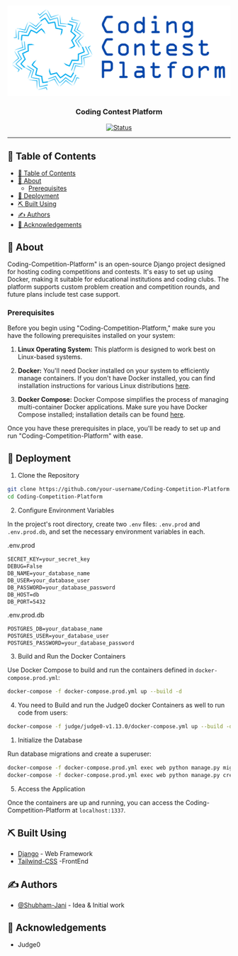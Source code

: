 <p align="center">
  <a href="" rel="noopener">
 <img  src="https://github.com/Shubham-Jani/Coding-Contest-Platform/blob/main/codingContestPlatformLogo.png" alt="Project logo"></a>
</p>

<h3 align="center">Coding Contest Platform</h3>

<div align="center">

[![Status](https://img.shields.io/badge/status-active-success.svg)]()

</div>

---
## 📝 Table of Contents

- [📝 Table of Contents](#-table-of-contents)
- [🧐 About ](#-about-)
  - [Prerequisites](#prerequisites)
- [🚀 Deployment ](#-deployment-)
- [⛏️ Built Using ](#️-built-using-)
- [✍️ Authors ](#️-authors-)
- [🎉 Acknowledgements ](#-acknowledgements-)

## 🧐 About <a name = "about"></a>

Coding-Competition-Platform" is an open-source Django project designed for hosting coding competitions and contests. It's easy to set up using Docker, making it suitable for educational institutions and coding clubs. The platform supports custom problem creation and competition rounds, and future plans include test case support.

### Prerequisites

Before you begin using "Coding-Competition-Platform," make sure you have the following prerequisites installed on your system:

1. **Linux Operating System:** This platform is designed to work best on Linux-based systems.

2. **Docker:** You'll need Docker installed on your system to efficiently manage containers. If you don't have Docker installed, you can find installation instructions for various Linux distributions [here](https://docs.docker.com/get-docker/).

3. **Docker Compose:** Docker Compose simplifies the process of managing multi-container Docker applications. Make sure you have Docker Compose installed; installation details can be found [here](https://docs.docker.com/compose/install/).

Once you have these prerequisites in place, you'll be ready to set up and run "Coding-Competition-Platform" with ease.



## 🚀 Deployment <a name = "deployment"></a>

1. Clone the Repository

```bash
git clone https://github.com/your-username/Coding-Competition-Platform.git
cd Coding-Competition-Platform

```

2. Configure Environment Variables

In the project's root directory, create two `.env` files: `.env.prod` and `.env.prod.db`, and set the necessary environment variables in each.

.env.prod

```env
SECRET_KEY=your_secret_key
DEBUG=False
DB_NAME=your_database_name
DB_USER=your_database_user
DB_PASSWORD=your_database_password
DB_HOST=db
DB_PORT=5432

```

.env.prod.db

```env
POSTGRES_DB=your_database_name
POSTGRES_USER=your_database_user
POSTGRES_PASSWORD=your_database_password

```

3. Build and Run the Docker Containers

Use Docker Compose to build and run the containers defined in `docker-compose.prod.yml`:

```bash
docker-compose -f docker-compose.prod.yml up --build -d

```
4. You need to Build and run the Judge0 docker Containers as well to run code from users:
   
```bash
docker-compose -f judge/judge0-v1.13.0/docker-compose.yml up --build -d

``` 

1. Initialize the Database

Run database migrations and create a superuser:

```bash
docker-compose -f docker-compose.prod.yml exec web python manage.py migrate
docker-compose -f docker-compose.prod.yml exec web python manage.py createsuperuser

```

5. Access the Application

Once the containers are up and running, you can access the Coding-Competition-Platform at `localhost:1337`.

## ⛏️ Built Using <a name = "built_using"></a>

- [Django](https://www.djangoproject.com/) - Web Framework
- [Tailwind-CSS](https://tailwindcss.com/) -FrontEnd
  

## ✍️ Authors <a name = "authors"></a>

- [@Shubham-Jani](https://github.com/Shubham-Jani) - Idea & Initial work



## 🎉 Acknowledgements <a name = "acknowledgement"></a>

- Judge0
